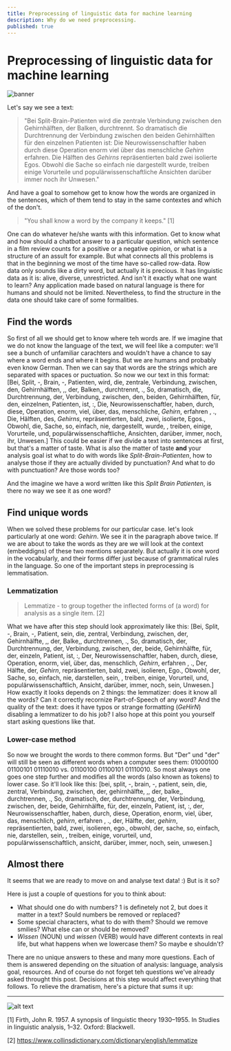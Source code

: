 ```yaml
---
title: Preprocessing of linguistic data for machine learning
description: Why do we need preprocessing.
published: true
---
```


# Preprocessing of linguistic data for machine learning
![banner](https://source.unsplash.com/970x150 "Linguistic Intelligence")

Let's say we see a text: 
> "Bei Split-Brain-Patienten wird die zentrale Verbindung zwischen den Gehirnhälften, der Balken, durchtrennt. So dramatisch die Durchtrennung der Verbindung zwischen den beiden Gehirnhälften für den einzelnen Patienten ist: Die Neurowissenschaftler haben durch diese Operation enorm viel über das menschliche *Gehirn* erfahren. Die Hälften des *Gehirns* repräsentierten bald zwei isolierte Egos. Obwohl die Sache so einfach nie dargestellt wurde, treiben einige Vorurteile und populärwissenschaftliche Ansichten darüber immer noch ihr Unwesen." 

And have a goal to somehow get to know how the words are organized in the sentences, which of them tend to stay in the same contextes and which of the don't.
> "You shall know a word by the company it keeps." [1] 

One can do whatever he/she wants with this information. Get to know what and how should a chatbot answer to a particular question, which sentence in a film review counts for a positive or a negative opinion, or what is a structure of an assult for example. But what connects all this problems is that in the beginning we most of the time have so-called row-data. Row data only sounds like a dirty word, but actually it is precious. It has linguistic data as it is: alive, diverse, unrestricted. And isn't it exactly what one want to learn? Any application made based on natural language is there for humans and should not be limited. Nevertheless, to find the structure in the data one should take care of some formalities.

## Find the words

So first of all we should get to know where teh words are. If we imagine that we do not know the language of the text, we will feel like a computer: we'll see a bunch of unfamiliar carachters and wouldn't have a chance to say where a word ends and where it begins. But we are humans and probably even know German. Then we can say that words are the strings which are separated with spaces or puctuation. So now we our text in this format:
[Bei, Split, -, Brain, -, Patienten, wird, die, zentrale, Verbindung, zwischen, den, Gehirnhälften, ,, der, Balken,, durchtrennt, ., So, dramatisch, die, Durchtrennung, der, Verbindung, zwischen, den, beiden, Gehirnhälften, für, den, einzelnen, Patienten, ist, :, Die, Neurowissenschaftler, haben, durch, diese, Operation, enorm, viel, über, das, menschliche, *Gehirn*, erfahren , ., Die, Hälften, des, *Gehirns*, repräsentierten, bald, zwei, isolierte, Egos., Obwohl, die, Sache, so, einfach, nie, dargestellt, wurde, , treiben, einige, Vorurteile, und, populärwissenschaftliche, Ansichten, darüber, immer, noch, ihr, Unwesen.]
This could be easier if we divide a text into sentences at first, but that's a matter of taste. What is also the matter of taste **and** your analysis goal ist what to do with words like *Split-Brain-Patienten*, how to analyse those if they are actually divided by punctuation? And what to do with punctuation? Are those words too? 

And the imagine we have a word written like this *Split Brain Patienten*, is there no way we see it as one word?

## Find unique words

When we solved these problems for our particular case. let's look particularly at one word: *Gehirn*. We see it in the paragraph above twice. If we are about to take the words as they are we will look at the context (embeddigns) of these two mentions separately. But actually it is one word in the vocabularly, and their forms differ just because of grammatical rules in the language. So one of the important steps in preprocessing is lemmatisation. 

### Lemmatization

> Lemmatize - to group together the inflected forms of (a word) for analysis as a single item. [2]

What we have after this step should look approximately like this:
[Bei, Split, -, Brain, -, Patient, sein, die, zentral, Verbindung, zwischen, der, Gehirnhälfte, ,, der, Balke,, durchtrennen, ., So, dramatisch, der, Durchtrennung, der, Verbindung, zwischen, der, beide, Gehirnhälfte, für, der, einzeln, Patient, ist, :, Der, Neurowissenschaftler, haben, durch, diese, Operation, enorm, viel, über, das, menschlich, *Gehirn*, erfahren , ., Der, Hälfte, der, *Gehirn*, repräsentierten, bald, zwei, isolieren, Ego., Obwohl, der, Sache, so, einfach, nie, darstellen, sein, , treiben, einige, Vorurteil, und, populärwissenschaftlich, Ansicht, darüber, immer, noch, sein, Unwesen.]
How exactly it looks depends on 2 things: the lemmatizer: does it know all the words? Can it correctly recornize Part-of-Speech of any word? And the quality of the text: does it have typos or strange formatting (*GeHirN*) disabling a lemmatizer to do his job? I also hope at this point you yourself start asking questions like that.

### Lower-case method

So now we brought the words to there common forms. But "Der" und "der" will still be seen as different words when a computer sees them: 01000100 01100101 01110010 vs. 01100100 01100101 01110010. So most always one goes one step further and modifies all the words (also known as tokens) to lower case. So it'll look like this:
[bei, split, -, brain, -, patient, sein, die, zentral, Verbindung, zwischen, der, gehirnhälfte, ,, der, balke,, durchtrennen, ., So, dramatisch, der, durchtrennung, der, Verbindung, zwischen, der, beide, Gehirnhälfte, für, der, einzeln, Patient, ist, :, der, Neurowissenschaftler, haben, durch, diese, Operation, enorm, viel, über, das, menschlich, *gehirn*, erfahren , ., der, Hälfte, der, *gehirn*, repräsentierten, bald, zwei, isolieren, ego., obwohl, der, sache, so, einfach, nie, darstellen, sein, , treiben, einige, vorurteil, und, populärwissenschaftlich, ansicht, darüber, immer, noch, sein, unwesen.]


## Almost there

It seems that we are ready to move on and analyse text data! :)
But is it so?

Here is just a couple of questions for you to think about:

- What should one do with numbers? 1 is definetely not 2, but does it matter in a text? Sould numbers be removed or replaced?
- Some special characters, what to do with them? Should we remove smilies? What else can or should be removed?
- *Wissen* (NOUN) und *wissen* (VERB) would have different contexts in real life, but what happens when we lowercase them? So maybe e shouldn't?

There are no unique answers to these and many more questions. Each of them is answered depending on the situation of analysis: language, analysis goal, resources. And of course do not forget teh questions we've already asked throught this post. Decisions at this step would affect everything that follows. To relieve the dramatism, here's a picture that sums it up:


___
![alt text](https://scotsirishpadreblog.files.wordpress.com/2017/02/gigo.jpg?w=300&h=300&zoom=2) 

[1] Firth, John R. 1957. A synopsis of linguistic theory 1930–1955. In Studies in linguistic analysis, 1–32. Oxford:
Blackwell.

[2] https://www.collinsdictionary.com/dictionary/english/lemmatize

